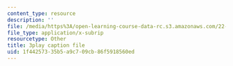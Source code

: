 ```yaml
---
content_type: resource
description: ''
file: /media/https%3A/open-learning-course-data-rc.s3.amazonaws.com/22-01-introduction-to-nuclear-engineering-and-ionizing-radiation-fall-2016/1f44257335b5a9c709cb86f5918560ed_kzOFhSJFihI.srt
file_type: application/x-subrip
resourcetype: Other
title: 3play caption file
uid: 1f442573-35b5-a9c7-09cb-86f5918560ed
---
```

